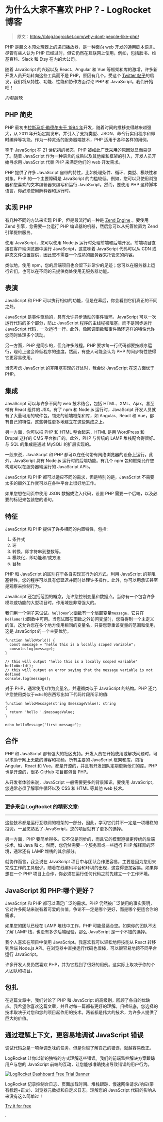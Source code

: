 # 为什么大家不喜欢 PHP？- LogRocket 博客

> 原文：<https://blog.logrocket.com/why-dont-people-like-php/>

PHP 是超文本预处理器上的递归播放器，是一种面向 web 开发的通用脚本语言。尽管有些人认为 PHP 已经过时，但它仍然在互联网上使用，例如，包括脸书、维基百科、Slack 和 Etsy 在内的大公司。

随着 JavaScript 的兴起以及 React、Angular 和 Vue 等框架和库的激增，许多新开发人员开始转向这些工具而不是 PHP，原因有几个。受这个 [Twitter 帖子](https://twitter.com/wesbos/status/1442509273305690114)的启发，我们将从特性、功能、性能和协作方面讨论 PHP 和 JavaScript。我们开始吧！

*向前跳转:*

## PHP 简史

PHP 最初由[拉斯马斯·勒德尔夫于 1994 年](https://en.wikipedia.org/wiki/Rasmus_Lerdorf)开发，随着时间的推移变得越来越强大，从 2011 年开始定期发布，并引入了支持类型、JSON、命令行实用程序和即时编译等功能。作为一种灵活的服务器端技术，PHP 适用于各种各样的用例。

鉴于 JavaScript 在 21 世纪初的状态，PHP 被如此广泛采用的原因就显而易见了。随着 JavaScript 作为一种语言的成熟以及其他库和框架的引入，开发人员开始寻求用 JavaScript 代替 PHP 来满足他们的 web 开发需求。

PHP 提供了许多 JavaScript 自带的特性，比如处理条件、循环、类型、模块性和对象。PHP 的一个主要障碍是 JavaScript 的门槛较低。例如，您可以只使用浏览器和您喜欢的文本编辑器来编写和运行 JavaScript。然而，要使用 PHP 这种脚本语言，你必须使用解释器和运行时。

## 实现 PHP

有几种不同的方法来实现 PHP，但是最流行的一种是 [Zend Engine](https://en.wikipedia.org/wiki/Zend_Engine) 。要使用 Zend 引擎，您需要一台运行 PHP 编译器的机器，然后您可以从托管位置为 Zend 引擎提供服务。

使用 JavaScript，您可以使用 Node.js 运行时处理前端和后端开发。前端项目直接在客户端浏览器中运行 JavaScript，这意味着 JavaScript 代码可以从 CDN 或静态文件位置提供，因此您不需要一个成熟的服务器来托管您的内容。

类似地，使用 npm，您的后端项目也会留下非常少的足迹；您可以在服务器上运行它们，也可以在不同的云提供商处使用无服务器功能。

## 表演

JavaScript 和 PHP 可以执行相似的功能，但是在幕后，你会看到它们真正的不同之处。

JavaScript 是事件驱动的，具有允许异步活动的事件循环。JavaScript 可以一次运行代码的多个部分，防止 JavaScript 程序的主线程被阻塞，而不是同步运行 JavaScript 代码，一次运行一行。此外，像回调函数和事件循环这样的特性允许您同时处理多个活动。

另一方面，PHP 是同步的，但允许多线程。PHP 要求每一行代码都要按顺序运行，理论上这会降低程序的速度。然而，有些人可能会认为 PHP 的同步特性使得它更容易使用。

当您考虑 JavaScript 的非阻塞实现的好处时，我会说 JavaScript 在这方面优于 PHP。

## 集成

JavaScript 可以与许多不同的 web 技术结合，包括 HTML、XML、Ajax，甚至带有 React 组件的 JSX。有了 npm 和 Node.js 运行时，JavaScript 开发人员就有了大量可用的软件包。领先的前端框架和库，如 Angular、React 和 Vue，都有自己的特性，这些特性更多地建立在这些集成之上。

另一方面，你可以把 PHP 和 HTML 整合起来，HTML 是用 WordPress 和 Drupal 这样的 CMS 平台推广的。此外，PHP 与传统的 LAMP 堆栈配合得很好。与 SQL 的集成是通过 MySQLi 的扩展实现的。

一般来说，JavaScript 和 PHP 都可以在任何带有网络浏览器的设备上运行。此外，JavaScript 具有 Node.js 运行时的后端功能。有几个 npm 包和框架允许您构建可以在服务器端运行的 JavaScript APIs。

JavaScript 和 PHP 都可以适应不同的需求，但是特别的是，JavaScript 不需要太多的额外工作就可以在各种平台上很好地工作。

如果您想在网页中使用 JSON 数据或注入代码，设置 PHP 需要一个后端，以及必要的标记来包装您的语句。

## 特征

JavaScript 和 PHP 提供了许多相同的内置特性，包括:

1.  条件式
2.  环
3.  转换，即字符串到整数等。
4.  模块化，即功能和/或方法
5.  目标

PHP 和 JavaScript 的区别在于各自实现其行为的方式。利用 JavaScript 的非阻塞特性，您的程序可以具有低延迟并同时处理许多操作。此外，你可以用承诺甚至是观察来控制行为。

JavaScript 还包括范围的概念，允许您控制变量和数据点。当你有一个包含许多模块或功能的大型项目时，作用域是非常强大的。

我们用一个例子来试试。`helloWorld`函数有一个局部变量`message`，它只在`helloWorld`函数中可用。当您试图在函数之外访问变量时，您将得到一个未定义的值，这允许您在多个地方使用相同的变量名，只要您尊重该变量的范围和使用，这是 JavaScript 的一个主要优势。

```
function helloWorld() {
  const message = "hello this is a locally scoped variable";
  console.log(message);
}

// this will output "hello this is a locally scoped variable"
helloWorld();
// this will output an error saying that the message variable is not defined
console.log(message);

```

对于 PHP，通常使用`$`作为变量名，并遵循类似于 JavaScript 的结构。PHP 还允许您使用类似于`echo`的东西写出如下代码片段所示的值:

```
function helloMessage(string $messageValue): string
{
  return 'hello '.$messageValue;
}

echo helloMessage('first message");

```

## 合作

PHP 和 JavaScript 都有强大的社区支持。开发人员在开始使用或解决问题时，可以求助于网上无数的博客和视频。所有主要的 JavaScript 框架和库，包括 Angular、React 和 Vue，都是开源的，并且有开发团队定期更新他们的库。PHP 也是开源的，很多 GitHub 项目都包含 PHP。

从开发者体验来说，JavaScript 一般需要更多的背景知识。要使用 JavaScript，您通常必须了解事件循环以及 CSS 和 HTML 等其他 web 技术。

* * *

### 更多来自 LogRocket 的精彩文章:

* * *

这些技术都是运行互联网的框架的一部分，因此，学习它们并不一定是一项糟糕的投资。一旦您熟悉了 JavaScript，您的项目就有了更多的选择。

另一方面，PHP 要简单得多。它不仅是同步的，而且它的模型遵循更传统的后端技术，如 Java 和 c。然而，您仍然需要一个服务器或一些运行 PHP 解释器的环境，通常还有 LAMP 堆栈的其余部分。

就协作而言，我会说在 JavaScript 项目中与团队合作更容易，主要是因为您用来完成工作的工具很少。随着在线编码平台和环境的出现，这变得更加容易。如果你想在一个 PHP 项目上合作，你必须在运行任何代码之前先建立一个工作环境。

## JavaScript 和 PHP:哪个更好？

JavaScript 和 PHP 都可以满足广泛的需求。PHP 仍然被广泛使用的事实表明，它对许多网站来说有着可爱的价值。争论不一定是哪个更好，而是哪个更适合你的需求。

如果您的团队已经在 LAMP 堆栈中工作，PHP 可能最适合您。如果你的团队不太了解 LAMP 栈，也没有多少后端经验，那么 JavaScript 是一个不错的选择。

我个人喜欢在项目中使用 JavaScript。我喜欢我可以轻松地将技能从 React 转移到后端 Node.js API。在浏览器中直接运行代码也很棒，可以很容易地跨不同平台运行 JavaScript。

许多开发人员仍然喜欢 PHP，并为它找到了很好的用例。这实际上取决于你的个人团队和项目。

## 包扎

在这篇文章中，我们讨论了 PHP 和 JavaScript 的高级别，回顾了各自的优缺点。我希望你喜欢这篇文章，并且对每一篇都有更好的理解。归根结底，您选择的技术取决于对您和您的项目起作用的技术。两者都是伟大的技术，为许多人提供了巨大的价值。

## 通过理解上下文，更容易地调试 JavaScript 错误

调试代码总是一项单调乏味的任务。但是你越了解自己的错误，就越容易改正。

LogRocket 让你以新的独特的方式理解这些错误。我们的前端监控解决方案跟踪用户与您的 JavaScript 前端的互动，让您能够准确找出导致错误的用户行为。

[![LogRocket Dashboard Free Trial Banner](img/cbfed9be3defcb505e662574769a7636.png)](https://lp.logrocket.com/blg/javascript-signup)

LogRocket 记录控制台日志、页面加载时间、堆栈跟踪、慢速网络请求/响应(带有标题+正文)、浏览器元数据和自定义日志。理解您的 JavaScript 代码的影响从来没有这么简单过！

[Try it for free](https://lp.logrocket.com/blg/javascript-signup)

.